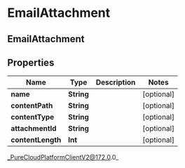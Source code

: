 # EmailAttachment

## EmailAttachment

## Properties

|Name | Type | Description | Notes|
|------------ | ------------- | ------------- | -------------|
| **name** | **String** |  | [optional] |
| **contentPath** | **String** |  | [optional] |
| **contentType** | **String** |  | [optional] |
| **attachmentId** | **String** |  | [optional] |
| **contentLength** | **Int** |  | [optional] |



_PureCloudPlatformClientV2@172.0.0_
